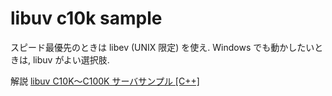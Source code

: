 # libuv c10k sample

スピード最優先のときは libev (UNIX 限定) を使え. Windows でも動かしたいときは, libuv がよい選択肢.

解説 <a href="https://www.nslabs.jp/libuv-c10k-server.rhtml">libuv C10K〜C100K サーバサンプル [C++]</a>
